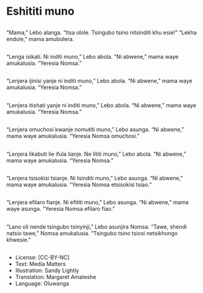 # Eshititi muno

##
“Mama,” Lebo alanga. “Itsa olole.
Tsingubo tsino nitsinditi khu esie!” “Lekha endole,” mama
amubolera.

##
“Lenga isikati. Ni inditi muno,” Lebo abola. “Ni abwene,”
mama waye amukalusia. “Yeresia Nomsa.”

##
“Lenjera ijinisi yanje ni inditi muno,” Lebo abola. “Ni
abwene,” mama waye amukalusia. “Yeresia Nomsa.”

##
“Lenjera itishati yanje ni inditi muno,” Lebo abola. “Ni
abwene,” mama waye amukalusia. “Yeresia Nomsa.”

##
“Lenjera omuchosi kwanje nomutiti muno,” Lebo asunga. “Ni
abwene,” mama waye amukalusia. “Yeresia Nomsa
omuchosi.”

##
“Lenjera likabuti lie ifula lianje. Ne lititi muno,” Lebo abola.
“Ni abwene,” mama waye amukalusia. “Yeresia Nomsa.”

##
“Lenjera tsisokisi tsianje. Ni tsinditi muno,” Lebo asunga. “Ni
abwene,” mama waye amukalusia. “Yeresia Nomsa etsisokisi
tsiao.”

##
“Lenjera efilaro fianje. Ni efititi muno,” Lebo asunga. “Ni
abwene,” mama waye asunga. “Yeresia Nomsa efilaro fiao.”

##
“Lano oli nende tsingubo tsinyinji,” Lebo asunjira Nomsa.
“Tawe, shendi natsio tawe,” Nomsa amukalusia.
“Tsingubo tsino tsiosi netsikhongo khwesie.”

##
* License: [CC-BY-NC]
* Text: Media Matters
* Illustration: Sandy Lightly
* Translation: Margaret Amateshe
* Language: Oluwanga

